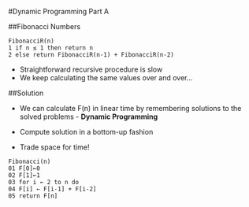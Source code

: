 #Dynamic Programming Part A

##Fibonacci Numbers

```
FibonacciR(n)
1 if n ≤ 1 then return n
2 else return FibonacciR(n-1) + FibonacciR(n-2)
```
- Straightforward recursive procedure is slow
- We keep calculating the same values over and over... 

##Solution

- We can calculate F(n) in linear time by remembering solutions to the solved problems - **Dynamic Programming**

- Compute solution in a bottom-up fashion

- Trade space for time! 

```
Fibonacci(n)
01 F[0]←0
02 F[1]←1
03 for i ← 2 to n do
04 F[i] ← F[i-1] + F[i-2]
05 return F[n] 
```
